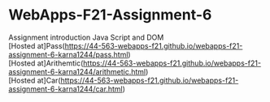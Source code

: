 # WebApps-F21-Assignment-6
Assignment introduction Java Script and DOM
<br>
[Hosted at]Pass(https://44-563-webapps-f21.github.io/webapps-f21-assignment-6-karna1244/pass.html)
<br>
[Hosted at]Arithemtic(https://44-563-webapps-f21.github.io/webapps-f21-assignment-6-karna1244/arithmetic.html)
<br>
[Hosted at]Car(https://44-563-webapps-f21.github.io/webapps-f21-assignment-6-karna1244/car.html)